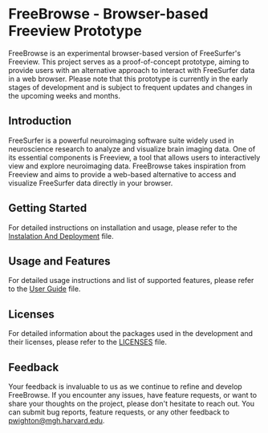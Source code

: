 # FreeBrowse - Browser-based Freeview Prototype

FreeBrowse is an experimental browser-based version of FreeSurfer's Freeview. This project serves as a proof-of-concept prototype, aiming to provide users with an alternative approach to interact with FreeSurfer data in a web browser. Please note that this prototype is currently in the early stages of development and is subject to frequent updates and changes in the upcoming weeks and months.

## Introduction

FreeSurfer is a powerful neuroimaging software suite widely used in neuroscience research to analyze and visualize brain imaging data. One of its essential components is Freeview, a tool that allows users to interactively view and explore neuroimaging data. FreeBrowse takes inspiration from Freeview and aims to provide a web-based alternative to access and visualize FreeSurfer data directly in your browser.

## Getting Started

For detailed instructions on installation and usage, please refer to the [Instalation And Deployment](docs/SETUP.md) file.

## Usage and Features

For detailed usage instructions and list of supported features, please refer to the [User Guide](docs/UserGuide.pdf) file.

## Licenses

For detailed information about the packages used in the development and their licenses, please refer to the [LICENSES](docs/LICENSES.xlsx) file.

## Feedback

Your feedback is invaluable to us as we continue to refine and develop FreeBrowse. If you encounter any issues, have feature requests, or want to share your thoughts on the project, please don't hesitate to reach out. You can submit bug reports, feature requests, or any other feedback to pwighton@mgh.harvard.edu.
